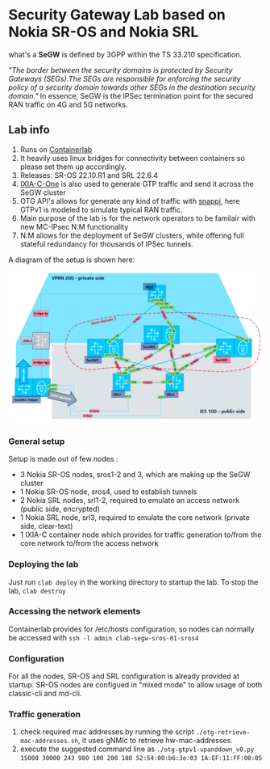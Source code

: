 # Security Gateway Lab based on Nokia SR-OS and Nokia SRL

what's a __SeGW__ is defined by 3GPP within the TS 33.210 specification. 

_"The border between the security domains is protected by Security Gateways (SEGs).The SEGs are responsible for enforcing the security policy of a security domain towards other SEGs in the destination security domain."_ 
In essence, SeGW is the IPSec termination point for the secured RAN traffic on 4G and 5G networks.  

## Lab info 

1. Runs on [Containerlab](https://github.com/srl-labs/containerlab) 
2. It heavily uses linux bridges for connectivity between containers so please set them up accordingly.  
3. Releases: SR-OS 22.10.R1 and SRL 22.6.4  
4. [IXIA-C-One](https://github.com/orgs/open-traffic-generator/packages/container/package/ixia-c-one) is also used to generate GTP traffic and send it across the SeGW cluster 
5. OTG API's allows for generate any kind of traffic with [snappi](https://github.com/open-traffic-generator/snappi), here GTPv1 is modeled to simulate typical RAN traffic.
6. Main purpose of the lab is for the network operators to be familair with new MC-IPsec N:M functionality 
7. N:M allows for the deployment of SeGW clusters, while offering full stateful redundancy for thousands of IPSec tunnels. 

A diagram of the setup is shown here: 

![a diagram is provided for reference](./docs/n2m_lab1.png)




### General setup 

Setup is made out of few nodes : 
- 3 Nokia SR-OS nodes, sros1-2 and 3, which are making up the SeGW cluster  
- 1 Nokia SR-OS node, sros4, used to establish tunnels 
- 2 Nokia SRL nodes, srl1-2, required to emulate an access network (public side, encrypted)
- 1 Nokia SRL node, srl3, required to emulate the core network (private side, clear-text) 
- 1 IXIA-C container node which provides for traffic generation to/from the core network to/from the access network 

### Deploying the lab 

Just run `clab deploy` in the working directory to startup the lab. 
To stop the lab, `clab destroy`

### Accessing the network elements 

Containerlab provides for /etc/hosts configuration, so nodes can normally be accessed with `ssh -l admin clab-segw-sros-01-sros4`

### Configuration

For all the nodes, SR-OS and SRL configuration is already provided at startup. SR-OS nodes are configued in "mixed mode" to allow usage of both classic-cli and md-cli. 

### Traffic generation 

1. check required mac addresses by running the script `./otg-retrieve-mac-addresses.sh`, it uses gNMIc to retrieve hw-mac-addresses. 
2. execute the suggested command line as `./otg-gtpv1-upanddown_v0.py 15000 30000 243 980 100 200 180 52:54:00:b6:3e:03 1A:EF:11:FF:00:05`



